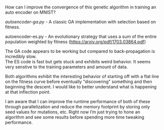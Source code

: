 
How can I improve the convergence of this genetic algorithm in training an auto encoder on MNIST?

*autoencoder-ga.py* - A classic GA implementation with selection based on fitness.

autoencoder-es.py - An evolutionary strategy that uses a sum of the entire population weighted by fitness (https://arxiv.org/pdf/1703.03864.pdf)

The GA code appears to be working but compared to back-propagation is incredibly slow.  
The ES code is fast but gets stuck and exhibits weird behavior.  It seems very senstive to the training parameters and amount of data.

Both algorithms exhibit the interesting behavior of starting off with a flat line on the fitness curve before eventually "discovering" something and then beginning the descent.  I would like to better understand what is happening at that inflection point.

I am aware that I can improve the runtime performance of both of these through parallelization and reduce the memory footprint by storing only seed values for mutations, etc.  Right now I’m just trying to hone an algorithm and see some results before spending more time tweaking performance.


